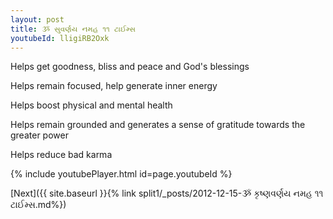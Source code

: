 ```yaml
---
layout: post
title: ૐ સુવર્ણય નમહ ૧૧ ટાઈમ્સ
youtubeId: lligiRB2Oxk
---
```

 
 
Helps get goodness, bliss and peace and God's blessings
 
Helps remain focused, help generate inner energy 
 
Helps boost physical and mental health 
 
Helps remain grounded and generates a sense of gratitude towards the greater power 
 
Helps reduce bad karma
 
 
 
 


{% include youtubePlayer.html id=page.youtubeId %}
 
[Next]({{ site.baseurl }}{% link  split1/_posts/2012-12-15-ૐ કૃષ્ણવર્ણય નમહ ૧૧ ટાઈમ્સ.md%})
 

